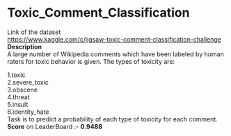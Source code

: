 # Toxic_Comment_Classification
Link of the dataset <br>
https://www.kaggle.com/c/jigsaw-toxic-comment-classification-challenge
<b>Description</b>
<br>
A large number of Wikipedia comments which have been labeled by human raters for toxic behavior is given. The types of toxicity are:

1.toxic<br>
2.severe_toxic<br>
3.obscene<br>
4.threat<br>
5.insult<br>
6.identity_hate<br>
Task is to predict a probability of each type of toxicity for each comment.<br>
<b>Score</b> on LeaderBoard :- <b>0.9488</b>

